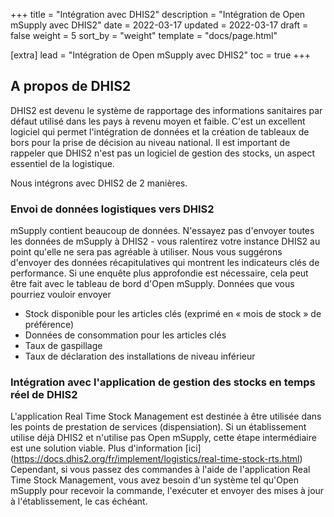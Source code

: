 +++
title = "Intégration avec DHIS2"
description = "Intégration de Open mSupply avec DHIS2"
date = 2022-03-17
updated = 2022-03-17
draft = false
weight = 5
sort_by = "weight"
template = "docs/page.html"

[extra]
lead = "Intégration de Open mSupply avec DHIS2"
toc = true
+++

## A propos de DHIS2
DHIS2 est devenu le système de rapportage des informations sanitaires par défaut utilisé dans les pays à revenu moyen et faible.
C'est un excellent logiciel qui permet l'intégration de données et la création de tableaux de bors pour la prise de décision au niveau national. Il est important de rappeler que DHIS2 n'est pas un logiciel de gestion des stocks, un aspect essentiel de la logistique. 

Nous intégrons avec DHIS2 de 2 manières.

### Envoi de données logistiques vers DHIS2

mSupply contient beaucoup de données. N'essayez pas d'envoyer toutes les données de mSupply à DHIS2 - vous ralentirez votre instance DHIS2 au point qu'elle ne sera pas agréable à utiliser.
Nous vous suggérons d'envoyer des données récapitulatives qui montrent les indicateurs clés de performance. Si une enquête plus approfondie est nécessaire, cela peut être fait avec le tableau de bord d'Open mSupply.
Données que vous pourriez vouloir envoyer

- Stock disponible pour les articles clés (exprimé en « mois de stock » de préférence)
- Données de consommation pour les articles clés
- Taux de gaspillage
- Taux de déclaration des installations de niveau inférieur

### Intégration avec l'application de gestion des stocks en temps réel de DHIS2

L'application Real Time Stock Management est destinée à être utilisée dans les points de prestation de services (dispensiation). Si un établissement utilise déjà DHIS2 et n'utilise pas Open mSupply, cette étape intermédiaire est une solution viable. Plus d'information [ici] (https://docs.dhis2.org/fr/implement/logistics/real-time-stock-rts.html)
Cependant, si vous passez des commandes à l'aide de l'application Real Time Stock Management, vous avez besoin d'un système tel qu'Open mSupply pour recevoir la commande, l'exécuter et envoyer des mises à jour à l'établissement, le cas échéant.
